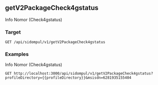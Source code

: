 ## getV2PackageCheck4gstatus
Info Nomor (Check4gstatus)

### Target
```
GET /api/sidompul/v1/getV2PackageCheck4gstatus
```




### Examples
Info Nomor (Check4gstatus)
```
GET http://localhost:3000/api/sidompul/v1/getV2PackageCheck4gstatus?profileDirectory={{profileDirectory}}&msisdn=6281935155404
```

